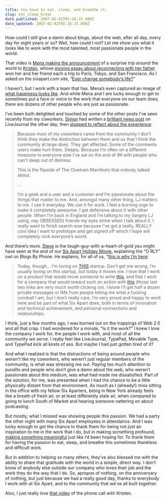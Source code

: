 ```yaml
---
title: You have to eat, sleep, and breathe it.
slug: eat_sleep_breat
date_published: 2007-02-02T05:28:37.000Z
date_updated: 2007-02-02T05:28:37.000Z
---
```


How could I still give a damn about blogs, about the web, after all day, every day for eight years or so? Well, how could I *not*? Let me show you what it looks like to work with the most talented, most passionate people in the world.

That video is [Mena making the announcement](http://team.vox.com/library/post/vox-world-tour-congrats-to-our-winners-1.html) of a surprise trip around the world to [Kristen](http://queenhoda.vox.com/), whose [moving essay about reconnecting with her father](http://queenhoda.vox.com/library/post/vox-world-tour.html) won her and her friend each a trip to Paris, Tokyo, and San Francisco. As I asked on the sixapart.com site, “[Ever change somebody’s life?](http://www.sixapart.com/about/news/2007/02/ever_change_som.html)”

I haven’t, but I work with a team that has. Mena’s even captured an image of [what happiness looks like](http://mena.vox.com/library/post/what-happiness-looks-like.html). And while Mena and I are lucky enough to get to sometimes put a face or voice to the work that everyone on our team does, there are dozens of other people who are just as passionate.

I’ve been both delighted and touched by some of the other posts I’ve seen recently from my coworkers. [Simon](http://deflatermouse.livejournal.com/) had written a [brilliant news post](http://news.livejournal.com/96715.html) on LiveJournal the other day, then [stopped to reflect about the experience](http://deflatermouse.livejournal.com/129459.html):

> Because most of my coworkers came from the community I don’t think they make the distinction between them and us that I think the community at large does. They get affected. Some of the comments users make hurt them. Deeply. Because I’m often on a different timezone to everyone else I’ve sat on the end of IM with people who can’t sleep out of distress.
> 
> This is the flipside of The Cluetrain Manifesto that nobody talked about.
> 
> …
> 
> I’m a geek and a user and a customer and I’m passionate about the things that matter to me. And, amongst many other thing, LJ matters to me. I use it everyday. We use it for work. I feel a burning urge to make it completely awesome. I get defensive about it with other people. When I’m back in England and I’m talking to my (largely LJ using, nay OBSESSED) friends my eyes shine when I talk about it. I really want to finish search now because I’ve got a really, REALLY cool idea I want to prototype and get signed off which I hope will completely rock everyone’s world.

And there’s more. [Steve](http://pop.vox.com/library/post/this-is-why-im-here.html) is the tough-guy-with-a-heart-of-gold you might have seen at the end of our [Six Apart Holiday Movie](http://www.youtube.com/watch?v=9uSiyn7t_0o), explaining the “O RLY” owl on Blogs By Phone. He explains, for all of us, “[this is why I’m here](http://pop.vox.com/library/post/this-is-why-im-here.html):

> Today, though… I’m loving on [THIS](http://www.sixapart.com/) startup. Don’t get me wrong, I’m usually loving on this startup, but today it moves me. I love that I work on a product that would move someone to write [this](http://queenhoda.vox.com/library/post/vox-world-tour.html), and that I work for a company that would reward such an action with [this](http://team.vox.com/library/post/vox-world-tour-congrats-to-our-winners-1.html) (those last two links are very much worth clicking on). I know I’ll get half a dozen private messages or IMs from people telling me what a fucking cornball I am, but I don’t really care. I’m very proud and happy to work here and be part of what Six Apart does, both in terms of innovation and technical achievement, and personal connections and relationships.

I think, just a few months ago, I was burned out on the trappings of Web 2.0 and all that crap. I had wondered for a minute, “Is it the work?” I knew I love the company I work for, the people I work with, and most of all the community we serve. I really feel like LiveJournal, TypePad, Movable Type, and TypePad kick all kinds of ass. But maybe I had just gotten tired of it?

And what I realized is that the distractions of being around people who *weren’t* like my coworkers, who weren’t just regular members of the community, is what was stressing me out. Paying too much attention to pundits and people who don’t give a damn about the web, who weren’t passionate about this medium, was what had made me dissatisfied. Part of the solution, for me, was presented when I had the chance to be a little physically distant from that environment. As much as I (already!) miss sitting in the office with my fellow Six Aparters, being in New York already feels like a breath of fresh air, or at least differently stale air, when compared to going to lunch South of Market and hearing someone nattering on about podcasting.

But mostly, what I missed was showing people this passion. We had a party the other night with many Six Apart employees in attendance. And I was lucky enough to get the chance to thank them for being not just an inspiration to me in the work that I do, but in making something profound, [making something meaningful](http://www.dashes.com/anil/2006/07/05/making_somethin) just like I’d been hoping for. To thank them for having the passion to eat, sleep, and breathe this sometimes thankless and difficult work.

But in addition to helping so many others, they’ve also blessed me with the ability to share that gratitude with the world in a simple, direct way. I don’t know of anybody else outside our company who loves their job and the work they do the way that I do. So, apropos of nothing, on the anniversary of nothing, but just because we had a really good day, thanks to everybody I work with at Six Apart, and to the community that we’ve all built together.

Also, I just really love [that video](http://team.vox.com/library/post/vox-world-tour-congrats-to-our-winners-1.html) of the phone call with Kristen.
